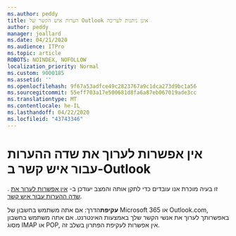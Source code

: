 ```yaml
---
ms.author: peddy
title: הערות איש הקשר של Outlook אינן ניתנות לעריכה
author: peddy
manager: joallard
ms.date: 04/21/2020
ms.audience: ITPro
ms.topic: article
ROBOTS: NOINDEX, NOFOLLOW
localization_priority: Normal
ms.custom: 9000185
ms.assetid: ''
ms.openlocfilehash: 9f67a53adfce49c2823767a9c1dca273d9bc1a56
ms.sourcegitcommit: 55eff703a17e500681d8fa6a87eb067019ade3cc
ms.translationtype: MT
ms.contentlocale: he-IL
ms.lasthandoff: 04/22/2020
ms.locfileid: "43743346"
---
```

# <a name="cant-edit-the-notes-field-for-a-contact-in-outlook"></a>אין אפשרות לערוך את שדה ההערות עבור איש קשר ב-Outlook
. זו בעיה מוכרת אנו עובדים כדי לתקן אותה והמצב יעודכן ב- [אין אפשרות לערוך את שדה ההערות עבור איש קשר](https://support.office.com/article/fb8394ce-04ce-48b5-bae4-be46f77f10fe).

**עקיפת**הדרך: אם אתה משתמש בחשבון של Microsoft 365 או Outlook.com, באפשרותך לערוך את אנשי הקשר שלך באמצעות האינטרנט. אם אתה משתמש בחשבון מסוג IMAP או POP, אין אפשרות לעקיפת הפתרון בשלב זה.